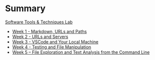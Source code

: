 # Summary

[Software Tools & Techniques Lab](./index.md)

- [Week 1 - Markdown, URLs and Paths](./week1/index.md)
- [Week 2 - URLs and Servers](./week2/index.md)
- [Week 3 - VSCode and Your Local Machine](./week3/index.md)
- [Week 4 - Testing and File Manipulation](./week4/index.md)
- [Week 5 – File Exploration and Text Analysis from the Command Line](./week5/index.md)
<!--
- [Week 6 – Scripting, CI, and Autograding](./week6/index.md)
- [Week 7 – Doing it All from the Command Line](./week7/index.md)
- [Week 8 - Debuggers and Controlling Processes](./week8/index.md)
- [Week 9 - Code Review/It Works on My Machine](./week9/index.md)
- [Week 10 - Wrapping Up](./week10/index.md) -->
